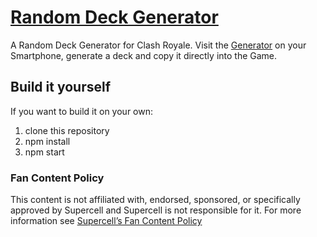 # [Random Deck Generator](https://nerdysteve.github.io/random-deck-generator)

A Random Deck Generator for Clash Royale. Visit the [Generator](https://nerdysteve.github.io/random-deck-generator/) on your Smartphone, generate a deck and copy it directly into the Game.

## Build it yourself

If you want to build it on your own:

1. clone this repository
2. npm install
3. npm start

### Fan Content Policy

This content is not affiliated with, endorsed, sponsored, or specifically approved by Supercell
and Supercell is not responsible for it. For more information see [Supercell’s Fan Content Policy](http://www.supercell.com/fan-content-policy)
